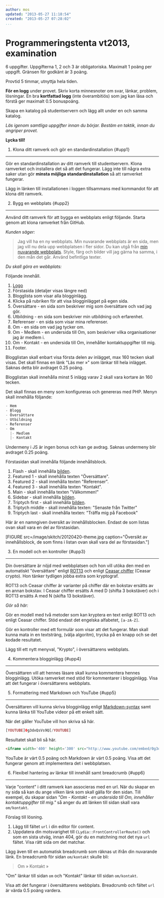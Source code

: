 ```yaml
---
author: mos
updated: "2013-05-27 11:18:54"
created: "2013-05-27 07:28:02"
...
```

Programmeringstenta vt2013, examination
==================================

6 uppgifter. Uppgifterna 1, 2 och 3 är obligatoriska. Maximalt 1 poäng per uppgift. Gränsen för godkänt är 3 poäng.

Provtid 5 timmar, utnyttja hela tiden.

**För en logg** under provet. Skriv korta minnesnoter om svar, länkar, problem, lösningar. En bra **kortfattad logg** (inte överambitiös) som jag kan läsa och förstå ger maximalt 0.5 bonuspoäng. 

Skapa en katalog på studentservern och lägg allt under en och samma katalog.

*Läs igenom samtliga uppgifter innan du börjar. Bestäm en taktik, innan du angriper provet.*

**Lycka till!**


1. Klona ditt ramverk och gör en standardinstallation {#upp1}
-------------------------------------------------------------

Gör en standardinstallation av ditt ramverk till studentservern. Klona ramverket och installera det så att det fungerar. Lägg inte till några extra saker utan gör **minsta möjliga standardinstallation** så att ramverket fungerar.

Lägg in länken till installationen i loggen tillsammans med kommandot för att klona ditt ramverk.



2. Bygg en webbplats {#upp2}
-------------------------------------------------------------

Använd ditt ramverk för att bygga en webbplats enligt följande. Starta genom att klona ramverket från GitHub.

*Kunden säger:*

> Jag vill ha en ny webbplats. Min nuvarande webbplats är en sida, men jag vill nu dela upp webbplatsen i fler sidor. Du kan utgå från [min nuvarande webbplats](http://www.almbacka.se/). Style, färg och bilder vill jag gärna ha samma, i den mån det går. Använd befintliga texter.

*Du skall göra en webbplats:*

Följande innehåll.

1. [Logo](http://www.almbacka.se/img/logo.jpg)
2. Förstasida (detaljer visas längre ned)
3. Blogglista som visar alla blogginlägg.
  1. Klicka på rubriken för att visa blogginlägget på egen sida.
4. Översättare - en sida som beskriver mig som översättare och vad jag gör.
5. Utbildning - en sida som beskriver min utbildning och erfarenhet.
6. Referenser - en sida som visar mina referenser.
7. Om - en sida om vad jag tycker om.
  1. Om - Medlem - en undersida till Om, som beskriver vilka organisationer jag är medlem i.
  2. Om - Kontakt - en undersida till Om, innehåller kontaktuppgifter till mig.
8. Footer.

Blogglistan skall enbart visa första delen av inlägget, max 160 tecken skall visas. Det skall finnas en länk "Läs mer »" som länkar till hela inlägget. Saknas detta blir avdraget 0.25 poäng.

Blogglistan skall innehålla minst 5 inlägg varav 2 skall vara kortare än 160 tecken.

Det skall finnas en meny som konfigureras och genereras med PHP. Menyn skall innehålla följande:

```php
- Hem
- Blogg
- Översättare
- Utbildning
- Referenser
- Om
  |- Medlem
  |- Kontakt
```

Undermeny i JS är ingen bonus och kan ge avdrag. Saknas undermeny blir avdraget 0.25 poäng.

Förstasidan skall innehålla följande innehållsblock.

1. Flash - skall innehålla [bilden](http://www.almbacka.se/img/namn.jpg). 
2. Featured 1 - skall innehålla texten "Översättare".
3. Featured 2 - skall innehålla texten "Referenser".
4. Featured 3 - skall innehålla texten "Kontakt".
5. Main - skall innehålla texten "Välkommen!"
6. Sidebar - skall innehålla [bilden](http://www.almbacka.se/img/erika-sturesson-oversattare.jpg).
7. Triptych first - skall innehålla [bilden](http://www.almbacka.se/img/bird1.jpg).
8. Triptych middle - skall innehålla texten: "Senaste från Twitter"
9. Triptych last - skall innehålla texten: "Träffa mig på Facebook"

Här är en namngiven översikt av innehållsblocken. Endast de som listas ovan skall vara en del av förstasidan.

[FIGURE src=/image/skitch/20120420-theme.jpg caption="Översikt av innehållsblock, de som finns i listan ovan skall vara del av förstasidan."]


3. En modell och en kontroller {#upp3}
-------------------------------------------------------------

Din översättare är nöjd med webbplatsen och hon vill utöka den med en automatiskt "översättare" enligt [ROT13](http://sv.wikipedia.org/wiki/ROT13) och enligt [Ceasar chiffer](http://sv.wikipedia.org/wiki/Caesarchiffer) (Ceasar crypto). Hon tänker tydligen jobba extra som kryptograf.

ROT13 och Ceasar chiffer är varianter på chiffer där en bokstav ersätts av en annan bokstav. I Ceasar chiffer ersätts A med D (shifta 3 bokstäver) och i ROT13 ersätts A med N (skifta 13 bokstäver).

*Gör så här:*

Gör en modell med två metoder som kan kryptera en text enligt ROT13 och enligt Ceasar chiffer. Stöd endast det engelska alfabetet, `[a-zA-Z]`.

Gör en kontroller med ett formulär som visar att det fungerar. Man skall kunna mata in en textsträng, (välja algoritm), trycka på en knapp och se det kodade resultatet. 

Lägg till ett nytt menyval, "Krypto", i översättarens webbplats.



4. Kommentera blogginlägg {#upp4}
-------------------------------------------------------------

Översättaren vill att hennes läsare skall kunna kommentera hennes blogginlägg. Utöka ramverket med stöd för kommentarer i blogginlägg. Visa att det fungerar i översättarens webbplats.




5. Formattering med Markdown och YouTube {#upp5}
-------------------------------------------------------------

Översättaren vill kunna skriva blogginlägg enligt [Markdown-syntax](http://dbwebb.se/coachen/skriv-for-webben-med-markdown-och-formattera-till-html-med-php) samt kunna länka till YouTube videor på ett enkelt sätt.

När det gäller YouTube vill hon skriva så här.

```php
[YOUTUBE]0g3dxQsVs9Q[/YOUTUBE]
```

Resultatet skall bli så här.

```html
<iframe width='400' height='300' src="http://www.youtube.com/embed/0g3dxQsVs9Q" frameborder="0" allowfullscreen></iframe>
```

YouTube är värt 0.5 poäng och Markdown är värt 0.5 poäng. Visa att det fungerar genom att implementera det i webbplatsen.



6. Flexibel hantering av länkar till innehåll samt breadcrumb {#upp6}
-------------------------------------------------------------

Varje "content" i ditt ramverk kan associeras med en url. När du skapar en ny sida så kan du ange vilken länk som skall gälla för den sidan. Till exempel, du skapar sidan *"Om - Kontakt - en undersida till Om, innehåller kontaktuppgifter till mig."* så anger du att länken till sidan skall vara `om/kontakt`.

Förslag till lösning.

1. Lägg till fältet `url` i din editor för content.
2. Uppdatera din motsvarighet till `CLydia::FrontControllerRoute()` och som en sista utväg, innan 404, gör du en matchning mot det nya `url` fältet. Visa rätt sida om det matchar.

Lägg även till en automatisk breadcrumb som räknas ut ifrån din nuvarande länk. En breadcrumb för sidan `om/kontakt` skulle bli:

> Om » Kontakt »

"Om" länkar till sidan `om` och "Kontakt" länkar till sidan `om/kontakt`.

Visa att det fungerar i översättarens webbplats. Breadcrumb och fältet `url` är värda 0.5 poäng vardera.


